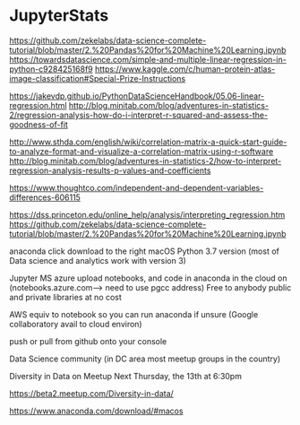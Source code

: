# JupyterStats

https://github.com/zekelabs/data-science-complete-tutorial/blob/master/2.%20Pandas%20for%20Machine%20Learning.ipynb
https://towardsdatascience.com/simple-and-multiple-linear-regression-in-python-c928425168f9
https://www.kaggle.com/c/human-protein-atlas-image-classification#Special-Prize-Instructions

https://jakevdp.github.io/PythonDataScienceHandbook/05.06-linear-regression.html
http://blog.minitab.com/blog/adventures-in-statistics-2/regression-analysis-how-do-i-interpret-r-squared-and-assess-the-goodness-of-fit

http://www.sthda.com/english/wiki/correlation-matrix-a-quick-start-guide-to-analyze-format-and-visualize-a-correlation-matrix-using-r-software
http://blog.minitab.com/blog/adventures-in-statistics-2/how-to-interpret-regression-analysis-results-p-values-and-coefficients

https://www.thoughtco.com/independent-and-dependent-variables-differences-606115

https://dss.princeton.edu/online_help/analysis/interpreting_regression.htm
https://github.com/zekelabs/data-science-complete-tutorial/blob/master/2.%20Pandas%20for%20Machine%20Learning.ipynb

anaconda
click download to the right 
macOS
Python 3.7 version (most of Data science and analytics work with version 3)

Jupyter 
MS azure upload notebooks, and code in anaconda in the cloud on (notebooks.azure.com--> need to use pgcc address)
Free to anybody
public and private libraries at no cost

AWS equiv to notebook so you can run anaconda if unsure (Google collaboratory avail to cloud environ)

push or pull from github onto your console

Data Science community (in DC area most meetup groups in the country)

Diversity in Data on Meetup
Next Thursday, the 13th at 6:30pm

https://beta2.meetup.com/Diversity-in-data/

https://www.anaconda.com/download/#macos
